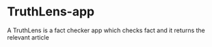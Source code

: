 # TruthLens-app
A TruthLens is a fact checker app which checks fact and it returns the relevant article

